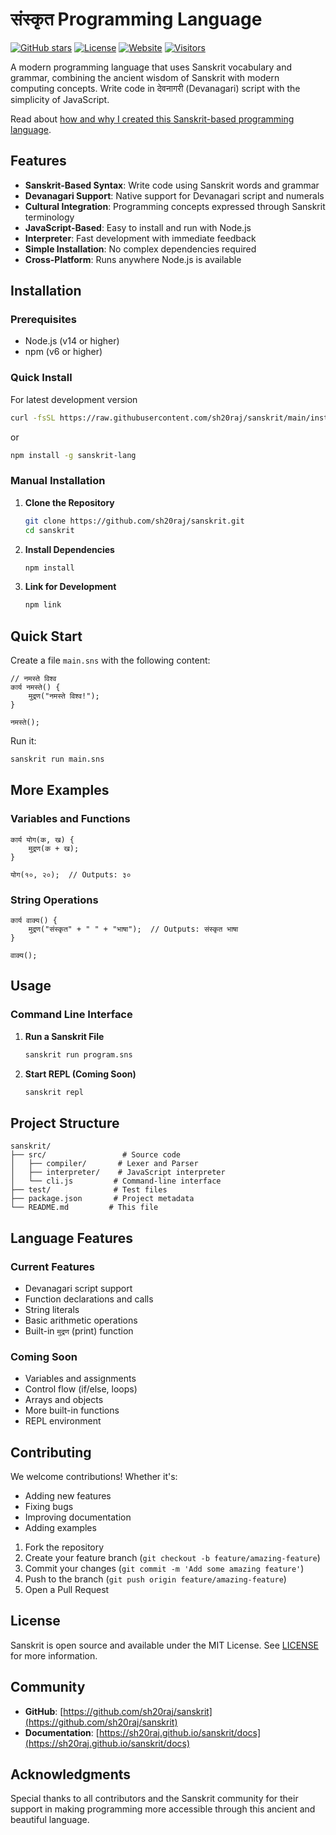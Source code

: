 # संस्कृत Programming Language

[![GitHub stars](https://img.shields.io/github/stars/sh20raj/sanskrit.svg)](https://github.com/sh20raj/sanskrit/stargazers)
[![License](https://img.shields.io/github/license/sh20raj/sanskrit.svg)](https://github.com/sh20raj/sanskrit/blob/main/LICENSE)
[![Website](https://img.shields.io/website?url=https%3A%2F%2Fsh20raj.github.io%2Fsanskrit%2F)](https://sh20raj.github.io/sanskrit/)
[![Visitors](https://api.visitorbadge.io/api/combined?path=https%3A%2F%2Fgithub.com%2FSH20RAJ%2Fsanskrit&labelColor=%23f47373&countColor=%23dce775&style=flat)](https://visitorbadge.io/status?path=https%3A%2F%2Fgithub.com%2FSH20RAJ%2Fsanskrit)

A modern programming language that uses Sanskrit vocabulary and grammar, combining the ancient wisdom of Sanskrit with modern computing concepts. Write code in देवनागरी (Devanagari) script with the simplicity of JavaScript.

Read about [how and why I created this Sanskrit-based programming language](https://sh20raj.github.io/sanskrit/docs/blog.html).

## Features

- **Sanskrit-Based Syntax**: Write code using Sanskrit words and grammar
- **Devanagari Support**: Native support for Devanagari script and numerals
- **Cultural Integration**: Programming concepts expressed through Sanskrit terminology
- **JavaScript-Based**: Easy to install and run with Node.js
- **Interpreter**: Fast development with immediate feedback
- **Simple Installation**: No complex dependencies required
- **Cross-Platform**: Runs anywhere Node.js is available

## Installation

### Prerequisites
- Node.js (v14 or higher)
- npm (v6 or higher)

### Quick Install

For latest development version
```bash
curl -fsSL https://raw.githubusercontent.com/sh20raj/sanskrit/main/install.sh | bash

```

or

```bash
npm install -g sanskrit-lang
```

### Manual Installation

1. **Clone the Repository**
   ```bash
   git clone https://github.com/sh20raj/sanskrit.git
   cd sanskrit
   ```

2. **Install Dependencies**
   ```bash
   npm install
   ```

3. **Link for Development**
   ```bash
   npm link
   ```

## Quick Start

Create a file `main.sns` with the following content:

```sanskrit
// नमस्ते विश्व
कार्य नमस्ते() {
    मुद्रण("नमस्ते विश्व!");
}

नमस्ते();
```

Run it:
```bash
sanskrit run main.sns
```

## More Examples

### Variables and Functions
```sanskrit
कार्य योग(क, ख) {
    मुद्रण(क + ख);
}

योग(१०, २०);  // Outputs: ३०
```

### String Operations
```sanskrit
कार्य वाक्य() {
    मुद्रण("संस्कृत" + " " + "भाषा");  // Outputs: संस्कृत भाषा
}

वाक्य();
```

## Usage

### Command Line Interface

1. **Run a Sanskrit File**
   ```bash
   sanskrit run program.sns
   ```

2. **Start REPL (Coming Soon)**
   ```bash
   sanskrit repl
   ```

## Project Structure

```
sanskrit/
├── src/                 # Source code
│   ├── compiler/       # Lexer and Parser
│   ├── interpreter/    # JavaScript interpreter
│   └── cli.js         # Command-line interface
├── test/              # Test files
├── package.json       # Project metadata
└── README.md         # This file
```

## Language Features

### Current Features
- Devanagari script support
- Function declarations and calls
- String literals
- Basic arithmetic operations
- Built-in `मुद्रण` (print) function

### Coming Soon
- Variables and assignments
- Control flow (if/else, loops)
- Arrays and objects
- More built-in functions
- REPL environment

## Contributing

We welcome contributions! Whether it's:
- Adding new features
- Fixing bugs
- Improving documentation
- Adding examples

1. Fork the repository
2. Create your feature branch (`git checkout -b feature/amazing-feature`)
3. Commit your changes (`git commit -m 'Add some amazing feature'`)
4. Push to the branch (`git push origin feature/amazing-feature`)
5. Open a Pull Request

## License

Sanskrit is open source and available under the MIT License. See [LICENSE](LICENSE) for more information.

## Community

- **GitHub**: [https://github.com/sh20raj/sanskrit](https://github.com/sh20raj/sanskrit)
- **Documentation**: [https://sh20raj.github.io/sanskrit/docs](https://sh20raj.github.io/sanskrit/docs)

## Acknowledgments

Special thanks to all contributors and the Sanskrit community for their support in making programming more accessible through this ancient and beautiful language.
